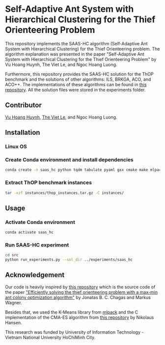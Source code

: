 # Self-Adaptive Ant System with Hierarchical Clustering for the Thief Orienteering Problem
This repository implements the SAAS-HC algorithm (Self-Adaptive Ant System with Hierarchical Clustering) for the Thief Orienteering problem. The algorithm explanation was presented in the paper "Self-Adaptive Ant System with Hierarchical Clustering for the Thief Orienteering Problem" by Vu Hoang Huynh, The Viet Le, and Ngoc Hoang Luong.

Furthermore, this repository provides the SAAS-HC solution for the ThOP benchmark and the solutions of other algorithms: ILS, BRKGA, ACO, and ACO++. The implementations of these algorithms can be found in [this repository](https://github.com/jonatasbcchagas/acoplusplus_thop). All the solution files were stored in the experiments folder.
## Contributor
[Vu Hoang Huynh](https://github.com/vuhh2002), [The Viet Le](https://github.com/LETHEVIET/), and Ngoc Hoang Luong.
## Installation
### Linux OS 
### Create Conda environment and install dependencies
```bash
conda create -n saas_hc python tqdm tabulate pyaml gxx cmake make mlpack cereal 
``` 
### Extract ThOP benchmark instances
```bash
tar -xzf instances/thop_instances.tar.gz -C instances/
```
### 
## Usage
### Activate Conda environment
```bash
conda activate saas_hc
```
### Run SAAS-HC experiment
```bash
cd src
python run_experiments.py --sol_dir ../experiments/saas_hc
```
## Acknowledgement
Our code is heavily inspired by [this repository](https://github.com/jonatasbcchagas/acoplusplus_thop) which is the source code of the paper ["Efficiently solving the thief orienteering problem with a max-min ant colony optimization algorithm"](https://link.springer.com/article/10.1007/s11590-021-01824-y) by Jonatas B. C. Chagas and Markus Wagner.

Besides that, we used the K-Means library from [mlpack](https://github.com/mlpack/mlpack) and the C implementation of the CMA-ES algorithm from [this repository](https://github.com/CMA-ES/c-cmaes) by Nikolaus Hansen.

This research was funded by University of Information Technology - Vietnam National University HoChiMinh City.
